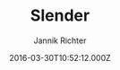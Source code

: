 ---
title: Slender
github: https://github.com/nikrich/jekyll-slender-template
demo: https://nikrich.github.io/jekyll-slender-template/#
author: Jannik Richter
ssg:
  - Jekyll
cms:
  - No Cms
date: 2016-03-30T10:52:12.000Z
description: Beautiful portfolio style template for jekyll
stale: true
---